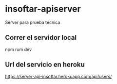# insoftar-apiserver
Server para prueba técnica

## Correr el servidor local
npm rum dev

## Url del servicio en heroku
https://server-api-insoftar.herokuapp.com/api/users/
